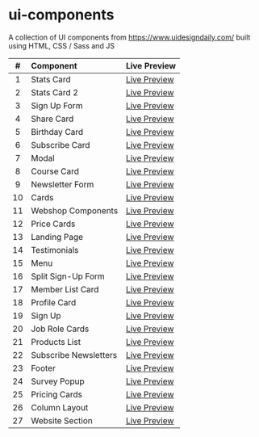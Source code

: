 # ui-components

A collection of UI components from https://www.uidesigndaily.com/ built using HTML, CSS / Sass and JS

|   #   | Component             | Live Preview                                                                     |
| :---: | :-------------------- | :------------------------------------------------------------------------------- |
|   1   | Stats Card            | [Live Preview](https://mohammedyh.github.io/ui-components/Stats%20Card/)         |
|   2   | Stats Card 2          | [Live Preview](https://mohammedyh.github.io/ui-components/Stats%20Card%202/)     |
|   3   | Sign Up Form          | [Live Preview](https://mohammedyh.github.io/ui-components/Sign%20Up%20Form)      |
|   4   | Share Card            | [Live Preview](https://mohammedyh.github.io/ui-components/Share%20Card/)         |
|   5   | Birthday Card         | [Live Preview](https://mohammedyh.github.io/ui-components/Birthday%20Card)       |
|   6   | Subscribe Card        | [Live Preview](https://mohammedyh.github.io/ui-components/Subscribe%20Card)      |
|   7   | Modal                 | [Live Preview](https://mohammedyh.github.io/ui-components/Modal)                 |
|   8   | Course Card           | [Live Preview](https://mohammedyh.github.io/ui-components/Course%20Card)         |
|   9   | Newsletter Form       | [Live Preview](https://mohammedyh.github.io/ui-components/Newsletter%20Form)     |
|  10   | Cards                 | [Live Preview](https://mohammedyh.github.io/ui-components/Cards)                 |
|  11   | Webshop Components    | [Live Preview](https://mohammedyh.github.io/ui-components/Webshop%20Components)  |
|  12   | Price Cards           | [Live Preview](https://mohammedyh.github.io/ui-components/Price%20Cards)         |
|  13   | Landing Page          | [Live Preview](https://mohammedyh.github.io/ui-components/Landing%20Page)        |
|  14   | Testimonials          | [Live Preview](https://mohammedyh.github.io/ui-components/Testimonials)          |
|  15   | Menu                  | [Live Preview](https://mohammedyh.github.io/ui-components/Menu)                  |
|  16   | Split Sign-Up Form    | [Live Preview](https://mohammedyh.github.io/ui-components/Split%20Sign-Up)       |
|  17   | Member List Card      | [Live Preview](https://mohammedyh.github.io/ui-components/Member%20List%20Card)  |
|  18   | Profile Card          | [Live Preview](https://mohammedyh.github.io/ui-components/profile-card)          |
|  19   | Sign Up               | [Live Preview](https://mohammedyh.github.io/ui-components/sign-up)               |
|  20   | Job Role Cards        | [Live Preview](https://mohammedyh.github.io/ui-components/job-role-cards)        |
|  21   | Products List         | [Live Preview](https://mohammedyh.github.io/ui-components/products-list)         |
|  22   | Subscribe Newsletters | [Live Preview](https://mohammedyh.github.io/ui-components/subscribe-newsletters) |
|  23   | Footer                | [Live Preview](https://mohammedyh.github.io/ui-components/footer)                |
|  24   | Survey Popup          | [Live Preview](https://mohammedyh.github.io/ui-components/survey-popup/)         |
|  25   | Pricing Cards         | [Live Preview](https://mohammedyh.github.io/ui-components/pricing-cards/)        |
|  26   | Column Layout         | [Live Preview](https://mohammedyh.github.io/ui-components/card-layout/)          |
|  27   | Website Section       | [Live Preview](https://mohammedyh.github.io/ui-components/website-section/)      |

